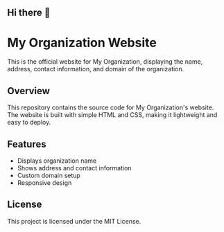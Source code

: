 ## Hi there 👋

# My Organization Website

This is the official website for My Organization, displaying the name, address, contact information, and domain of the organization.

## Overview

This repository contains the source code for My Organization's website. The website is built with simple HTML and CSS, making it lightweight and easy to deploy.

## Features

- Displays organization name
- Shows address and contact information
- Custom domain setup
- Responsive design

## License

This project is licensed under the MIT License.
